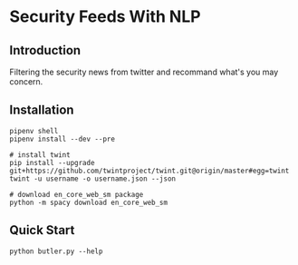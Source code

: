 # Security Feeds With NLP

## Introduction

Filtering the security news from twitter and recommand what's you may concern.

## Installation

```shell
pipenv shell
pipenv install --dev --pre

# install twint
pip install --upgrade git+https://github.com/twintproject/twint.git@origin/master#egg=twint
twint -u username -o username.json --json

# download en_core_web_sm package
python -m spacy download en_core_web_sm
```

## Quick Start

```shell
python butler.py --help
```